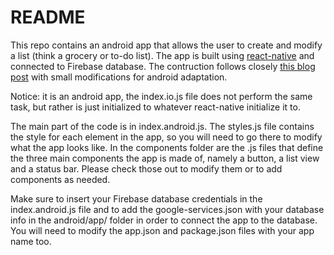 # README

This repo contains an android app that allows the user to create and modify a list (think a grocery or to-do list). The app is built using [react-native](https://facebook.github.io/react-native/) and connected to Firebase database. The contruction follows closely [this blog post](https://firebase.googleblog.com/2016/01/the-beginners-guide-to-react-native-and_84.html) with small modifications for android adaptation.

Notice: it is an android app, the index.io.js file does not perform the same task, but rather is just initialized to whatever react-native initialize it to.

The main part of the code is in index.android.js. The styles.js file contains the style for each element in the app, so you will need to go there to modify what the app looks like. In the components folder are the .js files that define the three main components the app is made of, namely a button, a list view and a status bar. Please check those out to modify them or to add components as needed.

Make sure to insert your Firebase database credentials in the index.android.js file and to add the google-services.json with your database info in the android/app/ folder in order to connect the app to the database. You will need to modify the app.json and package.json files with your app name too.
